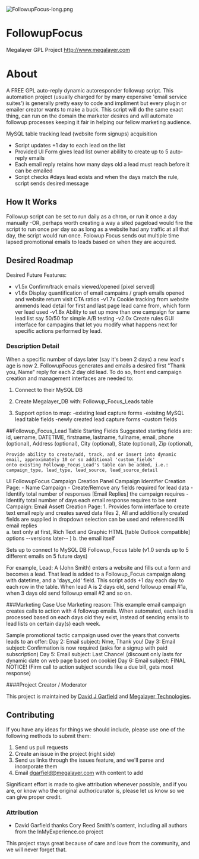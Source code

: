 ![FollowupFocus-long.png](http://www.megalayer.com/media/FollowupFocus-long.png "FollowupFocus-long.png") 

# FollowupFocus
Megalayer GPL Project
http://www.megalayer.com

# About
A FREE GPL auto-reply dynamic autoresponder followup script. 
This automation project (usually charged for by many expensive 'email service suites') is generally pretty easy to code and impliment
but every plugin or emailer creator wants to make a buck.  This script will do the same exact thing, can run on the domain the marketer desires and will automate followup processes keeping it fair in helping our fellow marketing audience.

MySQL table tracking lead (website form signups) acquisition
  - Script updates +1 day to each lead on the list
  - Provided UI Form gives lead list owner abililty to create up to 5 auto-reply emails
  - Each email reply retains how many days old a lead must reach before it can be emailed
  - Script checks #days lead exists and when the days match the rule, script sends desired message


## How It Works
Followup script can be set to run daily as a chron, or run it once a day manually
  -OR, perhaps worth creating a way a sited pageload would fire the script to run once per day so as long
  as a website had any traffic at all that day, the script would run once.
  Folowup Focus sends out multiple time lapsed promotional emails to leads based on when they are acquired.


## Desired Roadmap
Desired Future Features:
   - v1.5x Confirm/track emails viewed/opened [pixel served]
   - v1.6x Display quantification of email campains / graph emails opened and website return visit CTA ratios
    -v1.7x Cookie tracking from website ammends lead detail for first and last page lead came from, which form ver lead used
    -v1.8x Ability to set up more than one campaign for same lead list say 50/50 for simple A/B testing
    -v2.0x Create rules GUI interface for campagins that let you modify what happens next for specific actions performed by lead. 
    
### Description Detail
When a specific number of days later (say it's been 2 days) a new lead's age is now 2.
FollowupFocus generates and emails a desired first "Thank you, Name" reply for each 2 day old lead.
To do so, front end campaign creation and management interfaces are needed to:
1. Connect to their MySQL DB
2. Create Megalayer_DB with: Followup_Focus_Leads table

3. Support option to map:
    -existing lead capture forms
    -exisitng MySQL lead table fields
    -newly created lead capture forms
    -custom fields

##Followup_Focus_Lead Table Starting Fields
    Suggested starting fields are:
    id, 
    uername,
    DATETIME,
    firstname,
    lastname,
    fullname,
    email,
    phone (optional),
    Address (optional),
    City (optional),
    State (optional),
    Zip (optional),
    
    Provide ability to create/add, track, and or insert into dynamic email, approximately 10 or so additional 'custom_fields' 
    onto existing Followup_Focus_Lead's table can be added, i.e.: campaign_type, lead_type, lead_source, lead_source_detail

UI FollowupFocus Campaign Creation Panel
      Campaign Identifier Creation Page:
          - Name Campaign
          - Create/Remove any fields required for lead data
          - Identify total number of responses [Email Replies] the campaign requires
          - Identify total number of days each email response requires to be sent
      Campaign: Email Assett Creation Page:
            1. Provides form interface to create text email reply and creates saved data files
            2, All and additionally created fields are supplied in dropdown selection can be used and referenced IN email replies  
              a. text only at first, Rich Text and Graphic HTML [table Outlook compatible] options --versions later-- ) 
      b. the email itself 

Sets up to connect to MySQL DB Followup_Focus table (v1.0 sends up to 5 different emails on 5 future days) 

For example, Lead: A (John Smith) enters a website and fills out a form and becomes a lead.  That lead is added to a Followup_Focus campaign along with datetime, and a 'days_old' field.  This script adds +1 day each day to each row in the table.  When lead A is 2 days old, send followup email #1a, when 3 days old send followup email #2 and so on.  

###Marketing Case Use
Marketing reason: This example email campaign creates calls to action with 4 followup emails. When automated, each lead is processed based on each days old they exist, instead of sending emails to lead lists on certain day(s) each week.  

Sample promotional tactic campaign used over the years that converts leads to an offer: 
Day 2:  Email subject:  Nme, Thank you!
Day 3:  Email subject:  Confirmation is now required (asks for a signup with paid subscription)
Day 5:  Email subject:  Last Chance! (discount only lasts for dynamic date on web page based on cookie)
Day 6:  Email subject:  FINAL NOTICE! (Firm call to action subject sounds like a due bill, gets most response)


####Project Creator / Moderator

This project is maintained by [David J Garfield](http://www.davidjgarfield.com/ "David Garfield") and [Megalayer Technologies](http://www.megalayer.com "Megalayer Technologies"). 

## Contributing

If you have any ideas for things we should include, please use one of the following methods to submit them:

1. Send us pull requests
2. Create an issue in the project (right side)
3. Send us links through the issues feature, and we'll parse and incorporate them
3. Email dgarfield@megalayer.com with content to add

Significant effort is made to give attribution whenever possible, and if you are, or know who the original author/curator is, please let us know so we can give proper credit.

### Attribution

- David Garfield thanks Cory Reed Smith's content, including all authors from the InMyExperience.co project 



This project stays great because of care and love from the community, and we will never forget that.



